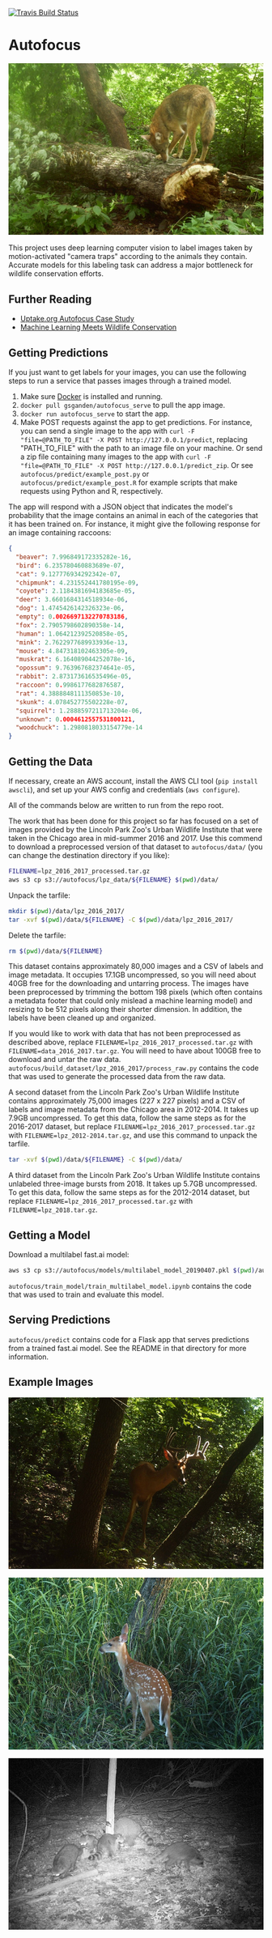 [![Travis Build Status](https://img.shields.io/travis/uptake/autofocus.svg?label=travis&logo=travis&branch=master)](https://travis-ci.org/uptake/autofocus)

# Autofocus

![coyote](./gallery/coyote1.jpg)

This project uses deep learning computer vision to label images taken by motion-activated "camera traps" according to the animals they contain. Accurate models for this labeling task can address a major bottleneck for wildlife conservation efforts.

## Further Reading

- [Uptake.org Autofocus Case Study](https://www.uptake.org/impact/special-projects)
- [Machine Learning Meets Wildlife Conservation](https://www.lpzoo.org/blog/machine-learning-meets-wildlife-conservation)

## Getting Predictions

If you just want to get labels for your images, you can use the following steps to run a service that passes images through a trained model.

1. Make sure [Docker](https://www.docker.com/get-started) is installed and running.
2. `docker pull gsganden/autofocus_serve` to pull the app image.
3. `docker run autofocus_serve` to start the app.
4. Make POST requests against the app to get predictions. For instance, you can send a single image to the app with `curl -F "file=@PATH_TO_FILE" -X POST http://127.0.0.1/predict`, replacing "PATH_TO_FILE" with the path to an image file on your machine. Or send a zip file containing many images to the app with `curl -F "file=@PATH_TO_FILE" -X POST http://127.0.0.1/predict_zip`. Or see `autofocus/predict/example_post.py` or `autofocus/predict/example_post.R` for example scripts that make requests using Python and R, respectively.

The app will respond with a JSON object that indicates the model's probability that the image contains an animal in each of the categories that it has been trained on. For instance, it might give the following response for an image containing raccoons:

```json
{
  "beaver": 7.996849172335282e-16,
  "bird": 6.235780460883689e-07,
  "cat": 9.127776934292342e-07,
  "chipmunk": 4.231552441780195e-09,
  "coyote": 2.1184381694183685e-05,
  "deer": 3.6601684314518934e-06,
  "dog": 1.4745426142326323e-06,
  "empty": 0.0026697132270783186,
  "fox": 2.7905798602890358e-14,
  "human": 1.064212392520858e-05,
  "mink": 2.7622977689933936e-13,
  "mouse": 4.847318102463305e-09,
  "muskrat": 6.164089044252078e-16,
  "opossum": 9.763967682374641e-05,
  "rabbit": 2.873173616535496e-05,
  "raccoon": 0.9986177682876587,
  "rat": 4.3888848111350853e-10,
  "skunk": 4.078452775502228e-07,
  "squirrel": 1.2888597211713204e-06,
  "unknown": 0.0004612557531800121,
  "woodchuck": 1.2980818033154779e-14
}
```

## Getting the Data

If necessary, create an AWS account, install the AWS CLI tool (`pip install awscli`), and set up your AWS config and credentials (`aws configure`).

All of the commands below are written to run from the repo root.

The work that has been done for this project so far has focused on a set of images provided by the Lincoln Park Zoo's Urban Wildlife Institute that were taken in the Chicago area in mid-summer 2016 and 2017. Use this commend to download a preprocessed version of that dataset to `autofocus/data/` (you can change the destination directory if you like):

```bash
FILENAME=lpz_2016_2017_processed.tar.gz
aws s3 cp s3://autofocus/lpz_data/${FILENAME} $(pwd)/data/
```

Unpack the tarfile:

```bash
mkdir $(pwd)/data/lpz_2016_2017/
tar -xvf $(pwd)/data/${FILENAME} -C $(pwd)/data/lpz_2016_2017/
```

Delete the tarfile:

```bash
rm $(pwd)/data/${FILENAME}
```

This dataset contains approximately 80,000 images and a CSV of labels and image metadata. It occupies 17.1GB uncompressed, so you will need about 40GB free for the downloading and untarring process. The images have been preprocessed by trimming the bottom 198 pixels (which often contains a metadata footer that could only mislead a machine learning model) and resizing to be 512 pixels along their shorter dimension. In addition, the labels have been cleaned up and organized.

If you would like to work with data that has not been preprocessed as described above, replace `FILENAME=lpz_2016_2017_processed.tar.gz` with `FILENAME=data_2016_2017.tar.gz`. You will need to have about 100GB free to download and untar the raw data. `autofocus/build_dataset/lpz_2016_2017/process_raw.py` contains the code that was used to generate the processed data from the raw data.

A second dataset from the Lincoln Park Zoo's Urban Wildlife Institute contains approximately 75,000 images (227 x 227 pixels) and a CSV of labels and image metadata from the Chicago area in 2012-2014. It takes up 7.9GB uncompressed. To get this data, follow the same steps as for the 2016-2017 dataset, but replace `FILENAME=lpz_2016_2017_processed.tar.gz` with `FILENAME=lpz_2012-2014.tar.gz`, and use this command to unpack the tarfile.

```bash
tar -xvf $(pwd)/data/${FILENAME} -C $(pwd)/data/
```

A third dataset from the Lincoln Park Zoo's Urban Wildlife Institute contains unlabeled three-image bursts from 2018. It takes up 5.7GB uncompressed. To get this data, follow the same steps as for the 2012-2014 dataset, but replace `FILENAME=lpz_2016_2017_processed.tar.gz` with `FILENAME=lpz_2018.tar.gz`.

## Getting a Model

Download a multilabel fast.ai model: 

```bash
aws s3 cp s3://autofocus/models/multilabel_model_20190407.pkl $(pwd)/autofocus/predict/models
```

`autofocus/train_model/train_multilabel_model.ipynb` contains the code that was used to train and evaluate this model.

## Serving Predictions

`autofocus/predict` contains code for a Flask app that serves predictions from a trained fast.ai model. See the README in that directory for more information.

## Example Images

![buck](./gallery/buck.jpeg)

![fawn](./gallery/fawn.jpeg)

![racoons](./gallery/racoons.jpeg)

